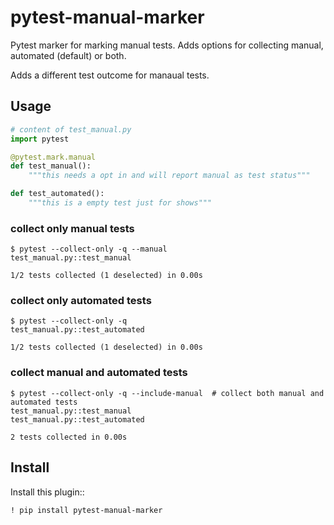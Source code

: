 
# pytest-manual-marker

Pytest marker for marking manual tests. Adds options for collecting manual, automated (default) or both.

Adds a different test outcome for manaual tests.

## Usage

```python
# content of test_manual.py
import pytest

@pytest.mark.manual
def test_manual():
    """this needs a opt in and will report manual as test status"""

def test_automated():
    """this is a empty test just for shows"""
```


### collect only manual tests

```console
$ pytest --collect-only -q --manual
test_manual.py::test_manual

1/2 tests collected (1 deselected) in 0.00s
```

### collect only automated tests

```console
$ pytest --collect-only -q
test_manual.py::test_automated

1/2 tests collected (1 deselected) in 0.00s
```

### collect manual and automated tests 

```console
$ pytest --collect-only -q --include-manual  # collect both manual and automated tests
test_manual.py::test_manual
test_manual.py::test_automated

2 tests collected in 0.00s
```

## Install

Install this plugin::

```console
! pip install pytest-manual-marker
```
